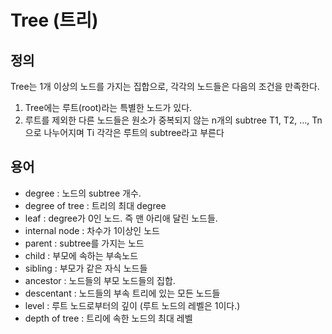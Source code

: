 # Tree (트리)

## 정의

Tree는 1개 이상의 노드를 가지는 집합으로, 각각의 노드들은 다음의 조건을 만족한다.

1. Tree에는 루트(root)라는 특별한 노드가 있다.
2. 루트를 제외한 다른 노드들은 원소가 중복되지 않는 n개의 subtree T1, T2, ..., Tn으로 나누어지며 Ti 각각은 루트의 subtree라고 부른다

## 용어

* degree : 노드의 subtree 개수.
* degree of tree : 트리의 최대 degree
* leaf : degree가 0인 노드. 즉 맨 아리애 달린 노드들.
* internal node : 차수가 1이상인 노드
* parent : subtree를 가지는 노드
* child : 부모에 속하는 부속노드
* sibling : 부모가 같은 자식 노드들
* ancestor : 노드들의 부모 노드들의 집합.
* descentant : 노드들의 부속 트리에 있는 모든 노드들
* level : 루트 노드로부터의 깊이 (루트 노드의 레벨은 1이다.)
* depth of tree : 트리에 속한 노드의 최대 레벨
